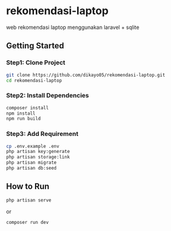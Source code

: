 # rekomendasi-laptop
web rekomendasi laptop menggunakan laravel + sqlite

## Getting Started

### Step1: Clone Project
```bash
git clone https://github.com/dikayo05/rekomendasi-laptop.git
cd rekomendasi-laptop
```

### Step2: Install Dependencies
```bash
composer install
npm install
npm run build
```

### Step3: Add Requirement
```bash
cp .env.example .env
php artisan key:generate
php artisan storage:link
php artisan migrate
php artisan db:seed
```

## How to Run
```bash
php artisan serve
```
or
```bash
composer run dev
```